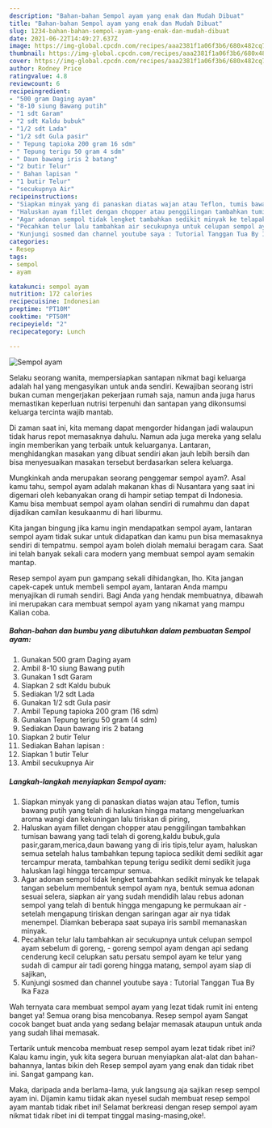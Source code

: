 ```yaml
---
description: "Bahan-bahan Sempol ayam yang enak dan Mudah Dibuat"
title: "Bahan-bahan Sempol ayam yang enak dan Mudah Dibuat"
slug: 1234-bahan-bahan-sempol-ayam-yang-enak-dan-mudah-dibuat
date: 2021-06-22T14:49:27.637Z
image: https://img-global.cpcdn.com/recipes/aaa2381f1a06f3b6/680x482cq70/sempol-ayam-foto-resep-utama.jpg
thumbnail: https://img-global.cpcdn.com/recipes/aaa2381f1a06f3b6/680x482cq70/sempol-ayam-foto-resep-utama.jpg
cover: https://img-global.cpcdn.com/recipes/aaa2381f1a06f3b6/680x482cq70/sempol-ayam-foto-resep-utama.jpg
author: Rodney Price
ratingvalue: 4.8
reviewcount: 6
recipeingredient:
- "500 gram Daging ayam"
- "8-10 siung Bawang putih"
- "1 sdt Garam"
- "2 sdt Kaldu bubuk"
- "1/2 sdt Lada"
- "1/2 sdt Gula pasir"
- " Tepung tapioka 200 gram 16 sdm"
- " Tepung terigu 50 gram 4 sdm"
- " Daun bawang iris 2 batang"
- "2 butir Telur"
- " Bahan lapisan "
- "1 butir Telur"
- "secukupnya Air"
recipeinstructions:
- "Siapkan minyak yang di panaskan diatas wajan atau Teflon, tumis bawang putih yang telah di haluskan hingga matang mengeluarkan aroma wangi dan kekuningan lalu tiriskan di piring,"
- "Haluskan ayam fillet dengan chopper atau penggilingan tambahkan tumisan bawang yang tadi telah di goreng,kaldu bubuk,gula pasir,garam,merica,daun bawang yang di iris tipis,telur ayam, haluskan semua setelah halus tambahkan tepung tapioca sedikit demi sedikit agar tercampur merata, tambahkan tepung terigu sedikit demi sedikit juga haluskan lagi hingga tercampur semua."
- "Agar adonan sempol tidak lengket tambahkan sedikit minyak ke telapak tangan sebelum membentuk sempol ayam nya, bentuk semua adonan sesuai selera, siapkan air yang sudah mendidih lalau rebus adonan sempol yang telah di bentuk hingga mengapung ke permukaan air setelah mengapung tiriskan dengan saringan agar air nya tidak menempel. Diamkan beberapa saat supaya iris sambil memanaskan minyak."
- "Pecahkan telur lalu tambahkan air secukupnya untuk celupan sempol ayam sebelum di goreng, goreng sempol ayam dengan api sedang cenderung kecil celupkan satu persatu sempol ayam ke telur yang sudah di campur air tadi goreng hingga matang, sempol ayam siap di sajikan,"
- "Kunjungi sosmed dan channel youtube saya : Tutorial Tanggan Tua By Ika Faza"
categories:
- Resep
tags:
- sempol
- ayam

katakunci: sempol ayam 
nutrition: 172 calories
recipecuisine: Indonesian
preptime: "PT10M"
cooktime: "PT50M"
recipeyield: "2"
recipecategory: Lunch

---
```



![Sempol ayam](https://img-global.cpcdn.com/recipes/aaa2381f1a06f3b6/680x482cq70/sempol-ayam-foto-resep-utama.jpg)

Selaku seorang wanita, mempersiapkan santapan nikmat bagi keluarga adalah hal yang mengasyikan untuk anda sendiri. Kewajiban seorang istri bukan cuman mengerjakan pekerjaan rumah saja, namun anda juga harus memastikan keperluan nutrisi terpenuhi dan santapan yang dikonsumsi keluarga tercinta wajib mantab.

Di zaman  saat ini, kita memang dapat mengorder hidangan jadi walaupun tidak harus repot memasaknya dahulu. Namun ada juga mereka yang selalu ingin memberikan yang terbaik untuk keluarganya. Lantaran, menghidangkan masakan yang dibuat sendiri akan jauh lebih bersih dan bisa menyesuaikan masakan tersebut berdasarkan selera keluarga. 



Mungkinkah anda merupakan seorang penggemar sempol ayam?. Asal kamu tahu, sempol ayam adalah makanan khas di Nusantara yang saat ini digemari oleh kebanyakan orang di hampir setiap tempat di Indonesia. Kamu bisa membuat sempol ayam olahan sendiri di rumahmu dan dapat dijadikan camilan kesukaanmu di hari liburmu.

Kita jangan bingung jika kamu ingin mendapatkan sempol ayam, lantaran sempol ayam tidak sukar untuk didapatkan dan kamu pun bisa memasaknya sendiri di tempatmu. sempol ayam boleh diolah memalui beragam cara. Saat ini telah banyak sekali cara modern yang membuat sempol ayam semakin mantap.

Resep sempol ayam pun gampang sekali dihidangkan, lho. Kita jangan capek-capek untuk membeli sempol ayam, lantaran Anda mampu menyajikan di rumah sendiri. Bagi Anda yang hendak membuatnya, dibawah ini merupakan cara membuat sempol ayam yang nikamat yang mampu Kalian coba.

<!--inarticleads1-->

##### Bahan-bahan dan bumbu yang dibutuhkan dalam pembuatan Sempol ayam:

1. Gunakan 500 gram Daging ayam
1. Ambil 8-10 siung Bawang putih
1. Gunakan 1 sdt Garam
1. Siapkan 2 sdt Kaldu bubuk
1. Sediakan 1/2 sdt Lada
1. Gunakan 1/2 sdt Gula pasir
1. Ambil  Tepung tapioka 200 gram (16 sdm)
1. Gunakan  Tepung terigu 50 gram (4 sdm)
1. Sediakan  Daun bawang iris 2 batang
1. Siapkan 2 butir Telur
1. Sediakan  Bahan lapisan :
1. Siapkan 1 butir Telur
1. Ambil secukupnya Air




<!--inarticleads2-->

##### Langkah-langkah menyiapkan Sempol ayam:

1. Siapkan minyak yang di panaskan diatas wajan atau Teflon, tumis bawang putih yang telah di haluskan hingga matang mengeluarkan aroma wangi dan kekuningan lalu tiriskan di piring,
1. Haluskan ayam fillet dengan chopper atau penggilingan tambahkan tumisan bawang yang tadi telah di goreng,kaldu bubuk,gula pasir,garam,merica,daun bawang yang di iris tipis,telur ayam, haluskan semua setelah halus tambahkan tepung tapioca sedikit demi sedikit agar tercampur merata, tambahkan tepung terigu sedikit demi sedikit juga haluskan lagi hingga tercampur semua.
1. Agar adonan sempol tidak lengket tambahkan sedikit minyak ke telapak tangan sebelum membentuk sempol ayam nya, bentuk semua adonan sesuai selera, siapkan air yang sudah mendidih lalau rebus adonan sempol yang telah di bentuk hingga mengapung ke permukaan air - setelah mengapung tiriskan dengan saringan agar air nya tidak menempel. Diamkan beberapa saat supaya iris sambil memanaskan minyak.
1. Pecahkan telur lalu tambahkan air secukupnya untuk celupan sempol ayam sebelum di goreng, - goreng sempol ayam dengan api sedang cenderung kecil celupkan satu persatu sempol ayam ke telur yang sudah di campur air tadi goreng hingga matang, sempol ayam siap di sajikan,
1. Kunjungi sosmed dan channel youtube saya : Tutorial Tanggan Tua By Ika Faza




Wah ternyata cara membuat sempol ayam yang lezat tidak rumit ini enteng banget ya! Semua orang bisa mencobanya. Resep sempol ayam Sangat cocok banget buat anda yang sedang belajar memasak ataupun untuk anda yang sudah lihai memasak.

Tertarik untuk mencoba membuat resep sempol ayam lezat tidak ribet ini? Kalau kamu ingin, yuk kita segera buruan menyiapkan alat-alat dan bahan-bahannya, lantas bikin deh Resep sempol ayam yang enak dan tidak ribet ini. Sangat gampang kan. 

Maka, daripada anda berlama-lama, yuk langsung aja sajikan resep sempol ayam ini. Dijamin kamu tiidak akan nyesel sudah membuat resep sempol ayam mantab tidak ribet ini! Selamat berkreasi dengan resep sempol ayam nikmat tidak ribet ini di tempat tinggal masing-masing,oke!.

